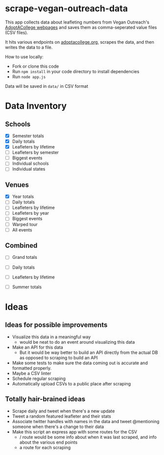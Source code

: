 scrape-vegan-outreach-data
==========================

This app collects data about leafleting numbers from Vegan Outreach's [AdoptACollege webpages](http://adoptacollege.org) and saves them as comma-seperated value files (CSV files).

It hits various endpoints on [adoptacollege.org](http://adoptacollege.org), scrapes the data, and then writes the data to a file.

How to use locally:
* Fork or clone this code
* Run ``npm install`` in your code directory to install dependencies
* Run ``node app.js``

Data will be saved in ``data/`` in CSV format

# Data Inventory

## Schools
* [X] Semester totals
* [X] Daily totals
* [X] Leafleters by lifetime
* [ ] Leafleters by semester
* [ ] Biggest events
* [ ] Individual schools
* [ ] Individual states

## Venues
* [X] Year totals
* [ ] Daily totals
* [ ] Leafleters by lifetime
* [ ] Leafleters by year
* [ ] Biggest events
* [ ] Warped tour
* [ ] All events

## Combined
* [ ] Grand totals
* [ ] Daily totals
* [ ] Leafleters by lifetime
* [ ] Summer totals



# Ideas
## Ideas for possible improvements
* Visualize this data in a meaningful way
  * would be neat to do an event around visualizing this data
* Make an API for this data
  * But it would be way better to build an API directly from the actual DB as opposed to scraping to build an API
* Make some tests to make sure the data coming out is accurate and formatted properly.
 * Maybe a CSV linter
* Schedule regular scraping
* Automatically upload CSVs to a public place after scraping



## Totally hair-brained ideas
* Scrape daily and tweet when there's a new update
* Tweet a random featured leafleter and their stats
* Associate twitter handles with names in the data and tweet @mentioning someone when there's a change to their data
* Make this script an express app with some routes for the CSV
  * / route would be some info about when it was last scraped, and info about the various end points
  * a route for each scraping
